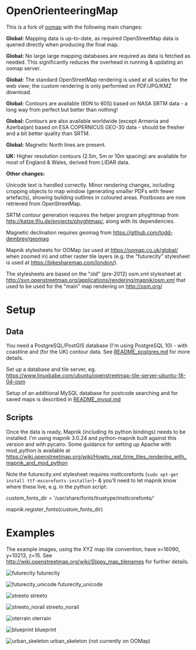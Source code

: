 OpenOrienteeringMap
=====

This is a fork of [oomap](https://github.com/oobrien/oomap) with the following main changes:

**Global:**  Mapping data is up-to-date, as required OpenStreetMap data is queried directly when producing the final map.

**Global:** No large large mapping databases are required as data is fetched as needed.  This significantly reduces the overhead in running & updating an oomap server.

**Global:**  The standard OpenStreetMap rendering is used at all scales for the web view; the custom rendering is only performed on PDF/JPG/KMZ download.

**Global:**  Contours are available (60N to 60S) based on NASA SRTM data - a long way from perfect but better than nothing!

**Global:**  Contours are also available worldwide (except Armenia and Azerbaijan) based on ESA COPERNICUS GEO-30 data - should be fresher and a bit better quality than SRTM. 

**Global:**  Magnetic North lines are present.

**UK:** Higher resolution contours (2.5m, 5m or 10m spacing) are available for most of England & Wales, derived from LIDAR data.

**Other changes:**

Unicode text is handled correctly.
Minor rendering changes, including cropping objects to map window (generating smaller PDFs with fewer artefacts), showing building outlines in coloured areas.
Postboxes are now retrieved from OpenStreetMap.

SRTM contour generation requires the helper program phyghtmap from http://katze.tfiu.de/projects/phyghtmap/, along with its dependencies.

Magnetic declination requires geomag from https://github.com/todd-dembrey/geomag

Mapnik stylesheets for OOMap (as used at https://oomap.co.uk/global/ when zoomed in) and other raster tile layers (e.g. the "futurecity" stylesheet is used at https://bikesharemap.com/london/).

The stylesheets are based on the "old" (pre-2012) osm.xml stylesheet at http://svn.openstreetmap.org/applications/rendering/mapnik/osm.xml that used to be used for the "main" map rendering on http://osm.org/

Setup
===

Data
---

You need a PostgreSQL/PostGIS database (I'm using PostgreSQL 10) - with coastline and (for the UK) contour data.  See [README_postgres.md](README_postgre.md) for more details.

Set up a database and tile server, eg. https://www.linuxbabe.com/ubuntu/openstreetmap-tile-server-ubuntu-18-04-osm

Setup of an additional MySQL database for postcode searching and for saved maps is described in [README_mysql.md](README_mysql.md)

Scripts
---

Once the data is ready, Mapnik (including its python bindings) needs to be installed. I'm using mapnik 3.0.24 and python-mapnik built against this version and with pycairo.  Some guidance for setting up Apache with mod_python is available at https://wiki.openstreetmap.org/wiki/Howto_real_time_tiles_rendering_with_mapnik_and_mod_python

Note the futurecity.xml stylesheet requires msttcorefonts  (```sudo apt-get install ttf-mscorefonts-installer```)- & you'll need to let mapnik know where these live, e.g. in the python script:

custom_fonts_dir = '/usr/share/fonts/truetype/msttcorefonts/'

mapnik.register_fonts(custom_fonts_dir)

Examples
===

The example images, using the XYZ map tile convention, have x=16090, y=10213, z=15. See http://wiki.openstreetmap.org/wiki/Slippy_map_tilenames for further details.

![futurecity](https://raw.github.com/oobrien/oomap/master/examples/futurecity_z15.png "futurecity") futurecity

![futurecity_unicode](https://raw.github.com/oobrien/oomap/master/examples/futurecity_unicode_z15.png "futurecity_unicode") futurecity_unicode

![streeto](https://raw.github.com/oobrien/oomap/master/examples/streeto_z15.png "streeto") streeto

![streeto_norail](https://raw.github.com/oobrien/oomap/master/examples/streeto_norail_z15.png "streeto_norail") streeto_norail

![oterrain](https://raw.github.com/oobrien/oomap/master/examples/oterrain_z15.png "oterrain") oterrain

![blueprint](https://raw.github.com/oobrien/oomap/master/examples/blueprint_z15.png "blueprint") blueprint

![urban_skeleton](https://raw.github.com/oobrien/oomap/master/examples/urban_skeleton_z15.png "urban_skeleton") urban_skeleton (not currently on OOMap)

